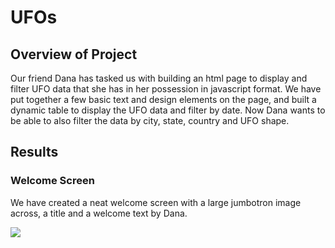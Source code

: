 # UFOs

## Overview of Project

Our friend Dana has tasked us with building an html page to display and filter UFO data that she has in her possession in javascript format. We have put together a few basic text and design elements on the page, and built a dynamic table to display the UFO data and filter by date. Now Dana wants to be able to also filter the data by city, state, country and UFO shape.

## Results

### Welcome Screen

We have created a neat welcome screen with a large jumbotron image across, a title and a welcome text by Dana.

<img align="center" src="../static/images/home_screen.png" width=page>




